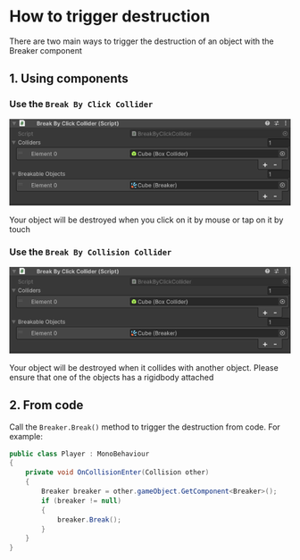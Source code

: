# How to trigger destruction

There are two main ways to trigger the destruction of an object with the Breaker component

## 1. Using components

### Use the `Break By Click Collider`

![break-by-click-collider.png](../../assets/images/boss/triggering-destruction/break-by-click-collider.png)

Your object will be destroyed when you click on it by mouse or tap on it by touch

### Use the `Break By Collision Collider`

![break-by-click-collider.png](../../assets/images/boss/triggering-destruction/break-by-click-collider.png)

Your object will be destroyed when it collides with another object. Please ensure that one of the objects has a
rigidbody attached

## 2. From code

Call the `Breaker.Break()` method to trigger the destruction from code. For example:

```csharp
public class Player : MonoBehaviour
{
    private void OnCollisionEnter(Collision other)
    {
        Breaker breaker = other.gameObject.GetComponent<Breaker>();
        if (breaker != null)
        {
            breaker.Break();
        }
    }
}
```